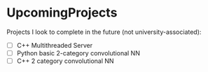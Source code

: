 # UpcomingProjects
Projects I look to complete in the future (not university-associated):

 - [ ] C++ Multithreaded Server
 - [ ] Python basic 2-category convolutional NN
 - [ ] C++ 2 category convolutional NN

